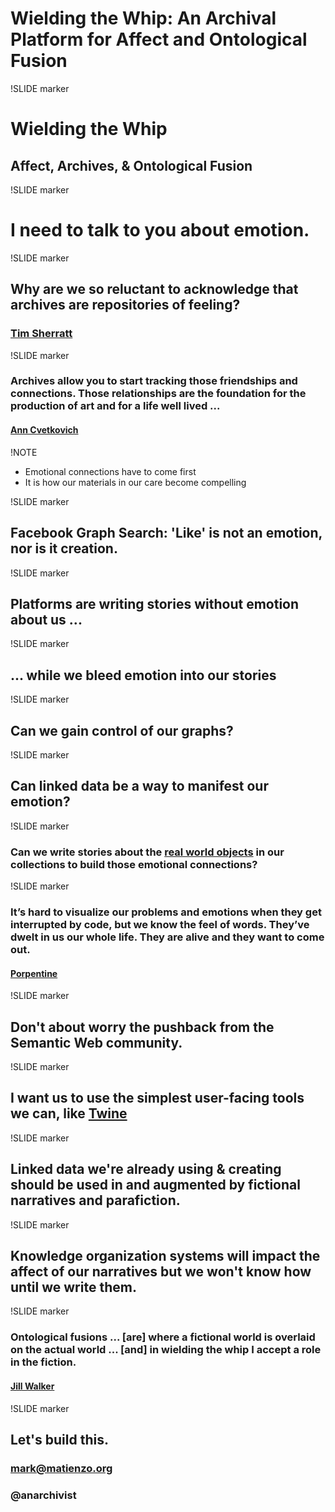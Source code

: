 # Wielding the Whip: An Archival Platform for Affect and Ontological Fusion

!SLIDE marker

# Wielding the Whip
## Affect, Archives, &amp; Ontological Fusion

!SLIDE marker

# I need to talk to you about emotion.

!SLIDE marker

## Why are we so reluctant to acknowledge that archives are repositories of feeling?
### [Tim Sherratt](http://discontents.com.au/archives-of-emotion/)

!SLIDE marker

### Archives allow you to start tracking those friendships and connections. Those relationships are the foundation for the production of art and for a life well lived ...
#### [Ann Cvetkovich](http://recapsmagazine.com/rethink/cruising-the-archive-with-ann-cvetkovich/)

!NOTE

* Emotional connections have to come first
* It is how our materials in our care become compelling

!SLIDE marker

## Facebook Graph Search: 'Like' is not an emotion, nor is it creation.

!SLIDE marker

## Platforms are writing stories without emotion about us ...

!SLIDE marker

## ... while we bleed emotion into our stories

!SLIDE marker

## Can we gain control of our graphs?

!SLIDE marker

## Can linked data be a way to manifest our emotion? 

!SLIDE marker 

### Can we write stories about the [real world objects](http://www.w3.org/TR/2007/WD-cooluris-20071217/#semweb) in our collections to build those emotional connections?

!SLIDE marker 

### It’s hard to visualize our problems and emotions when they get interrupted by code, but we know the feel of words. They’ve dwelt in us our whole life. They are alive and they want to come out.
#### [Porpentine](http://nightmaremode.net/2012/11/creation-under-capitalism-23422/)

!SLIDE marker

## Don't about worry the pushback from the Semantic Web community.

!SLIDE marker 

## I want us to use the simplest user-facing tools we can, like [Twine](http://www.auntiepixelante.com/twine/)

!SLIDE marker 

## Linked data we're already using &amp; creating should be used in and augmented by fictional narratives and parafiction.

!SLIDE marker

## Knowledge organization systems will impact the affect of our narratives but we won't know how until we write them.

!SLIDE marker

### Ontological fusions ... [are] where a fictional world is overlaid on the actual world ... [and] in wielding the whip I accept a role in the fiction. 
#### [Jill Walker](http://jilltxt.net/txt/WalkerJill-Performing-Fictions.pdf)

!SLIDE marker

## Let's build this.
### mark@matienzo.org
### @anarchivist
